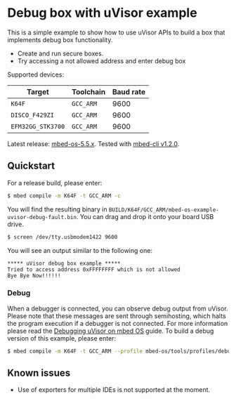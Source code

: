 # Debug box with uVisor example

This is a simple example to show how to use uVisor APIs to build a box that implements debug box functionality.

* Create and run secure boxes.
* Try accessing a not allowed address and enter debug box

Supported devices:

| Target            | Toolchain | Baud rate |
|-------------------|-----------|-----------|
| `K64F`            | `GCC_ARM` | 9600      |
| `DISCO_F429ZI`    | `GCC_ARM` | 9600      |
| `EFM32GG_STK3700` | `GCC_ARM` | 9600      |

Latest release: [mbed-os-5.5.x](https://github.com/ARMmbed/mbed-os/releases/tag/latest). Tested with [mbed-cli v1.2.0](https://github.com/ARMmbed/mbed-cli/releases/tag/1.2.0).

## Quickstart

For a release build, please enter:

```bash
$ mbed compile -m K64F -t GCC_ARM -c
```

You will find the resulting binary in `BUILD/K64F/GCC_ARM/mbed-os-example-uvisor-debug-fault.bin`. You can drag and drop it onto your board USB drive.

```bash
$ screen /dev/tty.usbmodem1422 9600
```

You will see an output similar to the following one:

```
***** uVisor debug box example *****
Tried to access address 0xFFFFFFFF which is not allowed
Bye Bye Now!!!!!!
```

### Debug

When a debugger is connected, you can observe debug output from uVisor. Please note that these messages are sent through semihosting, which halts the program execution if a debugger is not connected. For more information please read the [Debugging uVisor on mbed OS](https://github.com/ARMmbed/uvisor/blob/master/docs/api/DEBUGGING.md) guide. To build a debug version of this example, please enter:

```bash
$ mbed compile -m K64F -t GCC_ARM --profile mbed-os/tools/profiles/debug.json -c
```

## Known issues

- Use of exporters for multiple IDEs is not supported at the moment.

